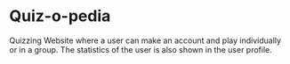 # Quiz-o-pedia

Quizzing Website where a user can make an account and play individually or in a group. 
The statistics of the user is also shown in the user profile.
